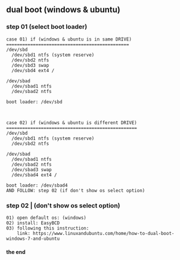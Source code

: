 ## dual boot (windows & ubuntu)

### step 01 (select boot loader)
```
case 01) if (windows & ubuntu is in same DRIVE)
==============================================
/dev/sbd
  /dev/sbd1 ntfs (system reserve)
  /dev/sbd2 ntfs
  /dev/sbd3 swap
  /dev/sbd4 ext4 /
 
/dev/sbad
  /dev/sbad1 ntfs
  /dev/sbad2 ntfs

boot loader: /dev/sbd



case 02) if (windows & ubuntu is different DRIVE)
=================================================
/dev/sbd
  /dev/sbd1 ntfs (system reserve)
  /dev/sbd2 ntfs
 
/dev/sbad
  /dev/sbad1 ntfs
  /dev/sbad2 ntfs
  /dev/sbad3 swap
  /dev/sbad4 ext4 /

boot loader: /dev/sbad4
AND FOLLOW: step 02 (if don't show os select option)
```

### step 02 | (don't show os select option)
```
01) open default os: (windows)
02) install: EasyBCD
03) following this instruction:
    link: https://www.linuxandubuntu.com/home/how-to-dual-boot-windows-7-and-ubuntu
```

#### the end
